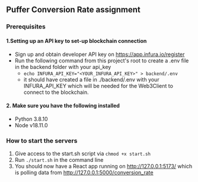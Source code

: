 ## Puffer Conversion Rate assignment

### Prerequisites
#### 1.Setting up an API key to set-up blockchain connection
- Sign up and obtain developer API key on https://app.infura.io/register
- Run the following command from this project's root to create a .env file in the backend folder with your api_key
  - `echo INFURA_API_KEY="<YOUR_INFURA_API_KEY>" > backend/.env`
  - it should have created a file in ./backend/.env with your INFURA_API_KEY which will be needed for the Web3Client to connect to the blockchain.

#### 2. Make sure you have the following installed
- Python 3.8.10
- Node v18.11.0

### How to start the servers

1. Give access to the start.sh script via `chmod +x start.sh`
2. Run `./start.sh` in the command line
3. You should now have a React app running on http://127.0.0.1:5173/ which is polling data from http://127.0.0.1:5000/conversion_rate